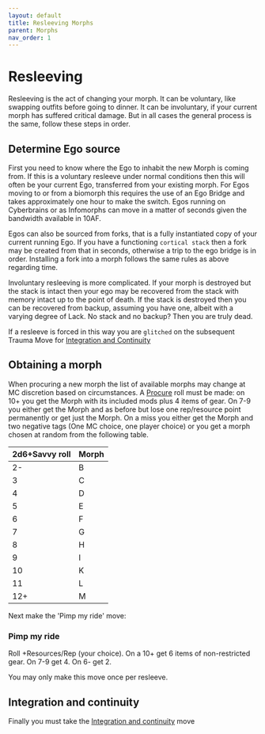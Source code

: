 ```yaml
---
layout: default
title: Resleeving Morphs
parent: Morphs
nav_order: 1
---
```


# Resleeving

Resleeving is the act of changing your morph. It can be voluntary, like swapping outfits before going to dinner. It can be involuntary, if your current morph has suffered critical damage. But in all cases the general process is the same, follow these steps in order.

## Determine Ego source

First you need to know where the Ego to inhabit the new Morph is coming from. If this is a voluntary resleeve under normal conditions then this will often be your current Ego, transferred from your existing morph. For Egos moving to or from a biomorph this requires the use of an Ego Bridge and takes approximately one hour to make the switch. Egos running on Cyberbrains or as Infomorphs can move in a matter of seconds given the bandwidth available in 10AF.

Egos can also be sourced from forks, that is a fully instantiated copy of your current running Ego. If you have a functioning `cortical stack` then a fork may be created from that in seconds, otherwise a trip to the ego bridge is in order. Installing a fork into a morph follows the same rules as above regarding time.

Involuntary resleeving is more complicated. If your morph is destroyed but the stack is intact then your ego may be recovered from the stack with memory intact up to the point of death. If the stack is destroyed then you can be recovered from backup, assuming you have one, albeit with a varying degree of Lack. No stack and no backup? Then you are truly dead.

If a resleeve is forced in this way you are `glitched` on the subsequent Trauma Move for [Integration and Continuity](/content/moves/basicmoves.html#integration-and-continuity)

## Obtaining a morph

When procuring a new morph the list of available morphs may change at MC discretion based on circumstances. A [Procure]() roll must be made: on 10+ you get the Morph with its included mods plus 4 items of gear. On 7-9 you either get the Morph and as before but lose one rep/resource point permanently or get just the Morph. On a miss you either get the Morph and two negative tags (One MC choice, one player choice) or you get a morph chosen at random from the following table.

| 2d6+Savvy roll | Morph |
| -------------- | ----- |
| 2-             | B     |
| 3              | C     |
| 4              | D     |
| 5              | E     |
| 6              | F     |
| 7              | G     |
| 8              | H     |
| 9              | I     |
| 10             | K     |
| 11             | L     |
| 12+            | M     |

Next make the 'Pimp my ride' move:

### Pimp my ride

Roll +Resources/Rep (your choice). On a 10+ get 6 items of non-restricted gear. On 7-9 get 4. On 6- get 2.

You may only make this move once per resleeve.

## Integration and continuity

Finally you must take the [Integration and continuity](/content/moves/basicmoves.html#integration-and-continuity) move
